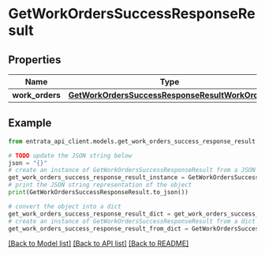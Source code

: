 # GetWorkOrdersSuccessResponseResult


## Properties

Name | Type | Description | Notes
------------ | ------------- | ------------- | -------------
**work_orders** | [**GetWorkOrdersSuccessResponseResultWorkOrders**](GetWorkOrdersSuccessResponseResultWorkOrders.md) |  | 

## Example

```python
from entrata_api_client.models.get_work_orders_success_response_result import GetWorkOrdersSuccessResponseResult

# TODO update the JSON string below
json = "{}"
# create an instance of GetWorkOrdersSuccessResponseResult from a JSON string
get_work_orders_success_response_result_instance = GetWorkOrdersSuccessResponseResult.from_json(json)
# print the JSON string representation of the object
print(GetWorkOrdersSuccessResponseResult.to_json())

# convert the object into a dict
get_work_orders_success_response_result_dict = get_work_orders_success_response_result_instance.to_dict()
# create an instance of GetWorkOrdersSuccessResponseResult from a dict
get_work_orders_success_response_result_from_dict = GetWorkOrdersSuccessResponseResult.from_dict(get_work_orders_success_response_result_dict)
```
[[Back to Model list]](../README.md#documentation-for-models) [[Back to API list]](../README.md#documentation-for-api-endpoints) [[Back to README]](../README.md)


